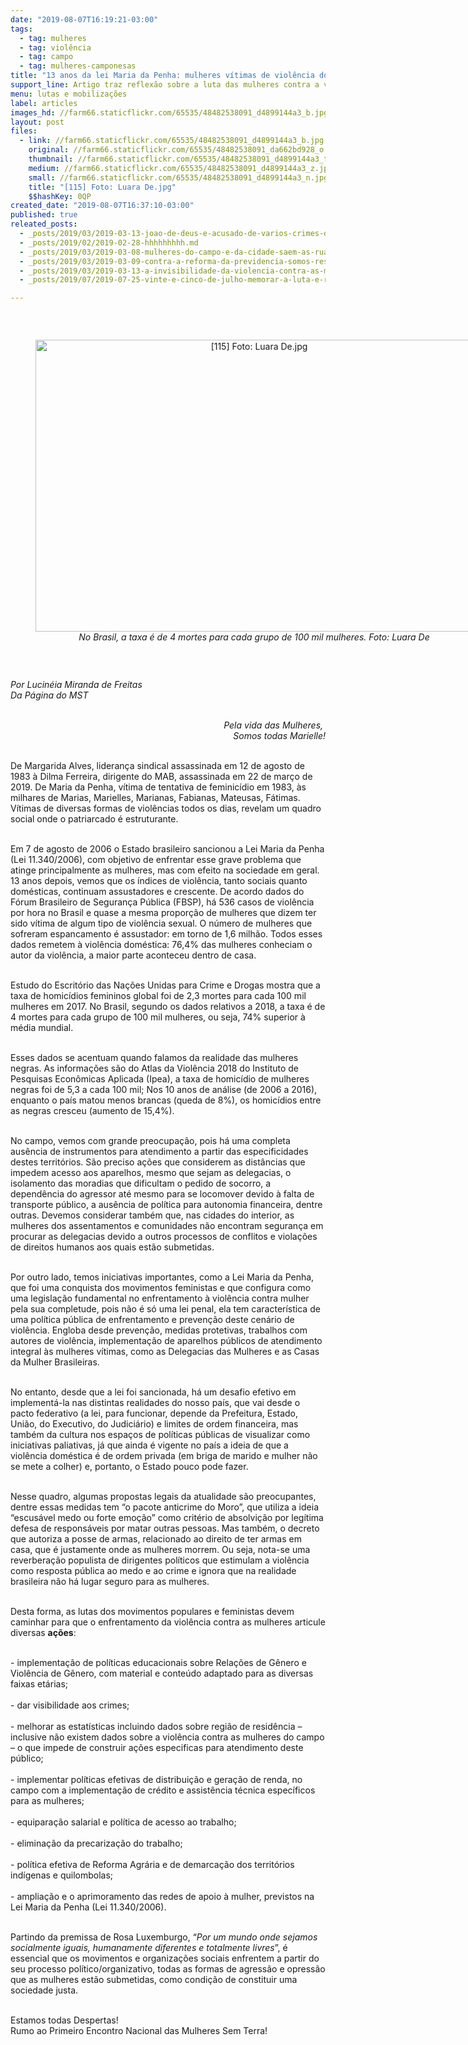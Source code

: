 ```yaml
---
date: "2019-08-07T16:19:21-03:00"
tags:
  - tag: mulheres
  - tag: violência
  - tag: campo
  - tag: mulheres-camponesas
title: "13 anos da lei Maria da Penha: mulheres vítimas de violência doméstica"
support_line: Artigo traz reflexão sobre a luta das mulheres contra a violência e ausência de atuação política
menu: lutas e mobilizações
label: articles
images_hd: //farm66.staticflickr.com/65535/48482538091_d4899144a3_b.jpg
layout: post
files:
  - link: //farm66.staticflickr.com/65535/48482538091_d4899144a3_b.jpg
    original: //farm66.staticflickr.com/65535/48482538091_da662bd928_o.jpg
    thumbnail: //farm66.staticflickr.com/65535/48482538091_d4899144a3_t.jpg
    medium: //farm66.staticflickr.com/65535/48482538091_d4899144a3_z.jpg
    small: //farm66.staticflickr.com/65535/48482538091_d4899144a3_n.jpg
    title: "[115] Foto: Luara De.jpg"
    $$hashKey: 0QP
created_date: "2019-08-07T16:37:10-03:00"
published: true
releated_posts:
  - _posts/2019/03/2019-03-13-joao-de-deus-e-acusado-de-varios-crimes-desde-a-decada-de-1980.md
  - _posts/2019/02/2019-02-28-hhhhhhhhh.md
  - _posts/2019/03/2019-03-08-mulheres-do-campo-e-da-cidade-saem-as-ruas-de-todo-pais.md
  - _posts/2019/03/2019-03-09-contra-a-reforma-da-previdencia-somos-resistencia.md
  - _posts/2019/03/2019-03-13-a-invisibilidade-da-violencia-contra-as-mulheres-do-campo-e-das-florestas.md
  - _posts/2019/07/2019-07-25-vinte-e-cinco-de-julho-memorar-a-luta-e-resistencia-das-guerreiras-negras.md

---
```

<p>&nbsp;</p>

<div style="text-align:center">
<figure class="image" style="display:inline-block"><img alt="[115] Foto: Luara De.jpg" height="467" src="//farm66.staticflickr.com/65535/48482538091_d4899144a3_b.jpg" width="700" />
<figcaption><em>No Brasil, a taxa &eacute; de 4 mortes para cada grupo de 100 mil mulheres. Foto: Luara De</em></figcaption>
</figure>
</div>

<p>&nbsp;</p>

<p><em>Por&nbsp;Lucin&eacute;ia Miranda de Freitas&nbsp;<br />
Da P&aacute;gina do MST</em><br />
&nbsp;</p>

<p style="text-align: right;"><em>Pela vida das Mulheres,&nbsp;<br />
Somos todas Marielle!</em></p>

<p><br />
De Margarida Alves, lideran&ccedil;a sindical assassinada em 12 de agosto de 1983 &agrave; Dilma Ferreira, dirigente do MAB, assassinada em 22 de mar&ccedil;o de 2019. De Maria da Penha, v&iacute;tima de tentativa de feminic&iacute;dio em 1983, &agrave;s milhares de Marias, Marielles, Marianas, Fabianas, Mateusas, F&aacute;timas. V&iacute;timas de diversas formas de viol&ecirc;ncias todos os dias, revelam um quadro social onde o patriarcado &eacute; estruturante.<br />
&nbsp;</p>

<p>Em 7 de agosto de 2006 o Estado brasileiro sancionou a Lei Maria da Penha (Lei 11.340/2006), com objetivo de enfrentar esse grave problema que atinge principalmente as mulheres, mas com efeito na sociedade em geral. 13 anos depois, vemos que os &iacute;ndices de viol&ecirc;ncia, tanto sociais quanto dom&eacute;sticas, continuam assustadores e crescente. De acordo dados do F&oacute;rum Brasileiro de Seguran&ccedil;a P&uacute;blica (FBSP), h&aacute; 536 casos de viol&ecirc;ncia por hora no Brasil e quase a mesma propor&ccedil;&atilde;o de mulheres que dizem ter sido v&iacute;tima de algum tipo de viol&ecirc;ncia sexual. O n&uacute;mero de mulheres que sofreram espancamento &eacute; assustador: em torno de 1,6 milh&atilde;o. Todos esses dados remetem &agrave; viol&ecirc;ncia dom&eacute;stica: 76,4% das mulheres conheciam o autor da viol&ecirc;ncia, a maior parte aconteceu dentro de casa.</p>

<p><br />
Estudo do Escrit&oacute;rio das Na&ccedil;&otilde;es Unidas para Crime e Drogas mostra que a taxa de homic&iacute;dios femininos global foi de 2,3 mortes para cada 100 mil mulheres em 2017. No Brasil, segundo os dados relativos a 2018, a taxa &eacute; de 4 mortes para cada grupo de 100 mil mulheres, ou seja, 74% superior &agrave; m&eacute;dia mundial.</p>

<p><br />
Esses dados se acentuam quando falamos da realidade das mulheres negras. As informa&ccedil;&otilde;es s&atilde;o do Atlas da Viol&ecirc;ncia 2018 do Instituto de Pesquisas Econ&ocirc;micas Aplicada (Ipea), a taxa de homic&iacute;dio de mulheres negras foi de 5,3 a cada 100 mil; Nos 10 anos de an&aacute;lise (de 2006 a 2016), enquanto o pa&iacute;s matou menos brancas (queda de 8%), os homic&iacute;dios entre as negras cresceu (aumento de 15,4%).&nbsp;</p>

<p><br />
No campo, vemos com grande preocupa&ccedil;&atilde;o, pois h&aacute; uma completa aus&ecirc;ncia de instrumentos para atendimento a partir das especificidades destes territ&oacute;rios. S&atilde;o preciso a&ccedil;&otilde;es que considerem as dist&acirc;ncias que impedem acesso aos aparelhos, mesmo que sejam as delegacias, o isolamento das moradias que dificultam o pedido de socorro, a depend&ecirc;ncia do agressor at&eacute; mesmo para se locomover devido &agrave; falta de transporte p&uacute;blico, a aus&ecirc;ncia de pol&iacute;tica para autonomia financeira, dentre outras. Devemos considerar tamb&eacute;m que, nas cidades do interior, as mulheres dos assentamentos e comunidades n&atilde;o encontram seguran&ccedil;a em procurar as delegacias devido a outros processos de conflitos e viola&ccedil;&otilde;es de direitos humanos aos quais est&atilde;o submetidas.&nbsp; &nbsp;</p>

<p><br />
Por outro lado, temos iniciativas importantes, como a Lei Maria da Penha, que foi uma conquista dos movimentos feministas e que configura como uma legisla&ccedil;&atilde;o fundamental no enfrentamento &agrave; viol&ecirc;ncia contra mulher pela sua completude, pois n&atilde;o &eacute; s&oacute; uma lei penal, ela tem caracter&iacute;stica de uma pol&iacute;tica p&uacute;blica de enfrentamento e preven&ccedil;&atilde;o deste cen&aacute;rio de viol&ecirc;ncia. Engloba desde preven&ccedil;&atilde;o, medidas protetivas, trabalhos com autores de viol&ecirc;ncia, implementa&ccedil;&atilde;o de aparelhos p&uacute;blicos de atendimento integral &agrave;s mulheres v&iacute;timas, como as Delegacias das Mulheres e as Casas da Mulher Brasileiras.</p>

<p><br />
No entanto, desde que a lei foi sancionada, h&aacute; um desafio efetivo em implement&aacute;-la nas distintas realidades do nosso pa&iacute;s, que vai desde o pacto federativo (a lei, para funcionar, depende da Prefeitura, Estado, Uni&atilde;o, do Executivo, do Judici&aacute;rio) e limites de ordem financeira, mas tamb&eacute;m da cultura nos espa&ccedil;os de pol&iacute;ticas p&uacute;blicas de visualizar como iniciativas paliativas, j&aacute; que ainda &eacute; vigente no pa&iacute;s a ideia de que a viol&ecirc;ncia dom&eacute;stica &eacute; de ordem privada (em briga de marido e mulher n&atilde;o se mete a colher) e, portanto, o Estado pouco pode fazer.</p>

<p><br />
Nesse quadro, algumas propostas legais da atualidade s&atilde;o preocupantes, dentre essas medidas tem &ldquo;o pacote anticrime do Moro&rdquo;, que utiliza a ideia &ldquo;escus&aacute;vel medo ou forte emo&ccedil;&atilde;o&rdquo; como crit&eacute;rio de absolvi&ccedil;&atilde;o por leg&iacute;tima defesa de respons&aacute;veis por matar outras pessoas. Mas tamb&eacute;m, o decreto que autoriza a posse de armas, relacionado ao direito de ter armas em casa, que &eacute; justamente onde as mulheres morrem. Ou seja, nota-se uma reverbera&ccedil;&atilde;o populista de dirigentes pol&iacute;ticos que estimulam a viol&ecirc;ncia como resposta p&uacute;blica ao medo e ao crime e ignora que na realidade brasileira n&atilde;o h&aacute; lugar seguro para as mulheres.</p>

<p><br />
Desta forma, as lutas dos movimentos populares e feministas devem caminhar para que o enfrentamento da viol&ecirc;ncia contra as mulheres articule diversas <strong>a&ccedil;&otilde;es</strong>:</p>

<p><br />
- implementa&ccedil;&atilde;o de pol&iacute;ticas educacionais sobre Rela&ccedil;&otilde;es de G&ecirc;nero e Viol&ecirc;ncia de G&ecirc;nero, com material e conte&uacute;do adaptado para as diversas faixas et&aacute;rias;&nbsp; &nbsp;<br />
<br />
- dar visibilidade aos crimes;<br />
&nbsp;<br />
- melhorar as estat&iacute;sticas incluindo dados sobre regi&atilde;o de resid&ecirc;ncia &ndash; inclusive n&atilde;o existem dados sobre a viol&ecirc;ncia contra as mulheres do campo &ndash; o que impede de construir a&ccedil;&otilde;es especificas para atendimento deste p&uacute;blico;&nbsp;<br />
<br />
- implementar pol&iacute;ticas efetivas de distribui&ccedil;&atilde;o e gera&ccedil;&atilde;o de renda, no campo com a implementa&ccedil;&atilde;o de cr&eacute;dito e assist&ecirc;ncia t&eacute;cnica espec&iacute;ficos para as mulheres;&nbsp; &nbsp;<br />
<br />
- equipara&ccedil;&atilde;o salarial e pol&iacute;tica de acesso ao trabalho;<br />
<br />
- elimina&ccedil;&atilde;o da precariza&ccedil;&atilde;o do trabalho;<br />
<br />
- pol&iacute;tica efetiva de Reforma Agr&aacute;ria e de demarca&ccedil;&atilde;o dos territ&oacute;rios ind&iacute;genas e quilombolas;<br />
<br />
- amplia&ccedil;&atilde;o e o aprimoramento das redes de apoio &agrave; mulher, previstos na Lei Maria da Penha (Lei 11.340/2006).</p>

<p><br />
Partindo da premissa de Rosa Luxemburgo, &ldquo;<em>Por um mundo onde sejamos socialmente iguais, humanamente diferentes e totalmente livres</em>&rdquo;, &eacute; essencial que os movimentos e organiza&ccedil;&otilde;es sociais enfrentem a partir do seu processo pol&iacute;tico/organizativo, todas as formas de agress&atilde;o e opress&atilde;o que as mulheres est&atilde;o submetidas, como condi&ccedil;&atilde;o de constituir uma sociedade justa.</p>

<p><br />
Estamos todas Despertas!<br />
Rumo ao Primeiro Encontro Nacional das Mulheres Sem Terra!<br />
&nbsp;</p>
